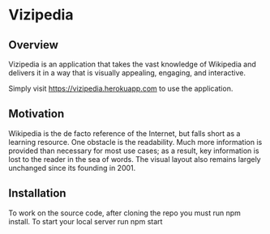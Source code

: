 # Vizipedia

## Overview ##
Vizipedia is an application that takes the vast knowledge of Wikipedia and delivers it in a way that is visually appealing, engaging, and interactive.

Simply visit https://vizipedia.herokuapp.com to use the application.

## Motivation ##
Wikipedia is the de facto reference of the Internet, but falls short as a learning resource. One obstacle is the readability. Much more information is provided than necessary for most use cases; as a result, key information is lost to the reader in the sea of words. The visual layout also remains largely unchanged since its founding in 2001.

## Installation ##

To work on the source code, after cloning the repo you must run npm install.
To start your local server run npm start
